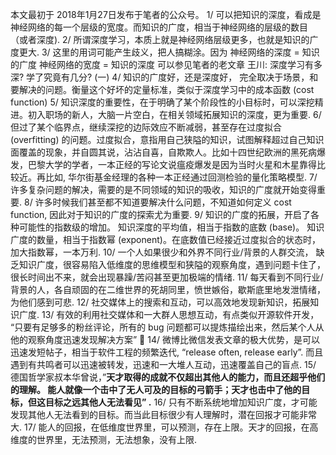 本文最初于 2018年1月27日发布于笔者的公众号。
1/ 可以把知识的深度，看成是神经网络的每一个层级的宽度。而知识的广度，相当于神经网络的层级的数目 （或者深度).
2/ 所谓深度学习，本质上就是神经网络层级更多，也就是知识的广度更大.
3/ 这里的用词可能产生歧义，把人搞糊涂。因为
神经网络的深度 = 知识的广度
神经网络的宽度 = 知识的深度
可以参见笔者的老文章
王川: 深度学习有多深? 学了究竟有几分? (一)
4/ 知识的广度好，还是深度好， 完全取决于场景，和要解决的问题。衡量这个好坏的定量标准，类似于深度学习中的成本函数 (cost function)
5/ 知识深度的重要性，在于明确了某个阶段性的小目标时，可以深挖精进。初入职场的新人，大脑一片空白，在相关领域拓展知识的深度，更为重要.
6/ 但过了某个临界点，继续深挖的边际效应不断减弱，甚至存在过度拟合 (overfitting) 的问题。过度拟合，意指用自己狭隘的知识，试图解释超过自己知识面覆盖的现象，并自圆其说，沾沾自喜，自欺欺人。比如十四世纪欧洲的黑死病爆发，巴黎大学的学者，一本正经的写论文说瘟疫爆发是因为当时火星和木星靠得比较近。再比如, 华尔街基金经理的各种一本正经通过回测检验的量化策略模型.
7/ 许多复杂问题的解决，需要的是不同领域的知识的吸收，知识的广度就开始变得重要.
8/ 许多时候我们甚至都不知道要解决什么问题，不知道如何定义 cost function, 因此对于知识的广度的探索尤为重要.
9/ 知识的广度的拓展，开启了各种可能性的指数级的增加。 知识深度的平均值，相当于指数的底数 (base)。 知识广度的数量，相当于指数幂 (exponent)。在底数值已经接近过度拟合的状态时，加大指数幂，一本万利.
10/ 一个人如果很少和外界不同行业/背景的人群交流， 缺乏知识广度，很容易陷入低维度的思维模型和狭隘的观察角度，遇到问题卡住了，很长时间出不来，就会出现暴躁/苦闷甚至更加极端的情绪.
11/ 每天看到不同行业/背景的人，各自顽固的在二维世界的死胡同里，愤世嫉俗，歇斯底里地发泄情绪，为他们感到可悲.
12/ 社交媒体上的搜索和互动，可以高效地发现新知识，拓展知识广度.
13/ 有效的利用社交媒体和一大群人思想互动，有点类似开源软件开发， “只要有足够多的粉丝评论，所有的 bug 问题都可以提炼描绘出来，然后某个人从他的观察角度迅速发现解决方案” 🙂
14/ 微博比微信发表文章的极大优势，是可以迅速发短帖子，相当于软件工程的频繁迭代, “release often, release early”. 而且遇到有共鸣者可以迅速被转发，迅速和一大堆人互动，迅速覆盖自己的盲点.
15/ 德国哲学家叔本华曾说，”**天才取得的成就不仅超出其他人的能力，而且还超乎他们的理解。 能人就像一个击中了无人可及的目标的弓箭手；天才也击中了他的目标，但这目标之远其他人无法看见” .**
16/ 只有不断系统地增加知识广度，才可能发现其他人无法看到的目标。而当此目标很少有人理解时，潜在回报才可能非常大.
17/ 能人的回报，在低维度世界里，可以预测，存在上限。天才的回报，在高维度的世界里，无法预测，无法想象，没有上限.

